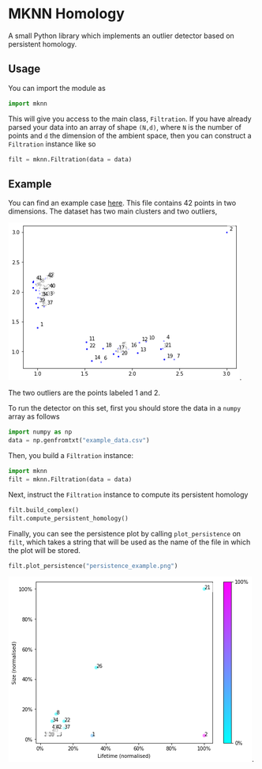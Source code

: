 # MKNN Homology
A small Python library which implements an outlier detector based on persistent homology. 

## Usage
You can import the module as
```python
import mknn
```
This will give you access to the main class, `Filtration`. If you have already
parsed your data into an array of shape `(N,d)`, where `N` is the number of points and `d` the dimension of the ambient space, then you can construct a `Filtration` instance like so
```python
filt = mknn.Filtration(data = data)
```

## Example
You can find an example case [here](example/example_data.csv). This file
contains 42 points in two dimensions. The dataset has two main clusters and two
outliers,

![Example clusters](example/clusters_example.png).

The two outliers are the points labeled 1 and 2. 

To run the detector on this set, first you should store the data in a `numpy` array as follows
```python
import numpy as np
data = np.genfromtxt("example_data.csv")
```
Then, you build a `Filtration` instance:
```python
import mknn
filt = mknn.Filtration(data = data)
```
Next, instruct the `Filtration` instance to compute its persistent homology
```python
filt.build_complex()
filt.compute_persistent_homology()
```
Finally, you can see the persistence plot by calling `plot_persistence` on
`filt`, which takes a string that will be used as the name of the file in which
the plot will be stored.
```python
filt.plot_persistence("persistence_example.png")
```

![Example persistence](example/persistence_example.png).


